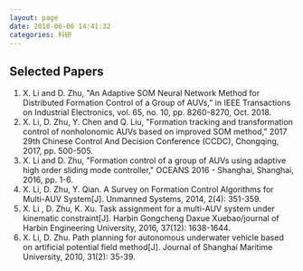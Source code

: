 ```yaml
---
layout: page
date: 2018-06-06 14:41:32
categories: 科研
---
```


## Selected Papers

1. X. Li and D. Zhu, "An Adaptive SOM Neural Network Method for Distributed Formation Control of a Group of AUVs," in IEEE Transactions on Industrial Electronics, vol. 65, no. 10, pp. 8260-8270, Oct. 2018.
2. X. Li, D. Zhu, Y. Chen and Q. Liu, "Formation tracking and transformation control of nonholonomic AUVs based on improved SOM method," 2017 29th Chinese Control And Decision Conference (CCDC), Chongqing, 2017, pp. 500-505.
3. X. Li and D. Zhu, "Formation control of a group of AUVs using adaptive high order sliding mode controller," OCEANS 2016 - Shanghai, Shanghai, 2016, pp. 1-6.
4. X. Li, D. Zhu, Y. Qian. A Survey on Formation Control Algorithms for Multi-AUV System[J]. Unmanned Systems, 2014, 2(4): 351-359.
5. X. Li , D. Zhu, K. Xu. Task assignment for a multi-AUV system under kinematic constraint[J]. Harbin Gongcheng Daxue Xuebao/journal of Harbin Engineering University, 2016, 37(12): 1638-1644.
6. X. Li, D. Zhu. Path planning for autonomous underwater vehicle based on artificial potential field method[J]. Journal of Shanghai Maritime University, 2010, 31(2): 35-39.


